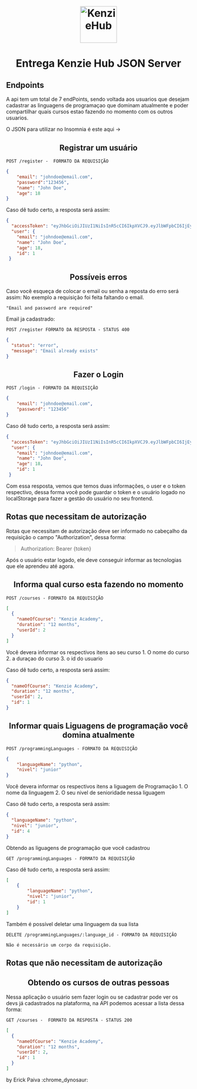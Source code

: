 <h1 align="center">
  <img alt="KenzieHub" title="KenzieHub" src="https://kenzie.com.br/images/logoblue.svg" width="100px" />
</h1>

<h1 align="center">
  Entrega Kenzie Hub JSON Server
</h1>

## **Endpoints**
A api tem um total de 7 endPoints, sendo voltada aos usuarios que desejam cadastrar as linguagens de programaçao que dominam atualmente e poder compartilhar quais cursos estao fazendo no momento com os outros usuarios.

O JSON para utilizar no Insomnia é este aqui -> 

<h2 align ='center'> Registrar um usuário </h2>

`POST /register -  FORMATO DA REQUISIÇÃO`

```json
{
	"email": "johndoe@email.com",
	"password":"123456",
	"name": "John Doe",
	"age": 18
}

```
Caso dê tudo certo, a resposta será assim:

```json
{
  "accessToken": "eyJhbGciOiJIUzI1NiIsInR5cCI6IkpXVCJ9.eyJlbWFpbCI6IjEyM3NrYXRlc2s4QG1haWwuY29tIiwiaWF0IjoxNjQyMDk0NjQ4LCJleHAiOjE2NDIwOTgyNDgsInN1YiI6IjIifQ.ruCsRqvBHQpxdOYBTA592GI99LykAKXX_895sZq9Boc",
  "user": {
    "email": "johndoe@email.com",
    "name": "John Doe",
    "age": 18,
    "id": 1
 }

```
<h2 align ='center'> Possíveis erros </h2>

Caso você esqueça de colocar o email ou senha a reposta do erro será assim:
No exemplo a requisição foi feita faltando o email.


`"Email and password are required"`

Email ja cadastrado:

`POST /register FORMATO DA RESPOSTA - STATUS 400`

```json
{
  "status": "error",
  "message": "Email already exists"
}
```

<h2 align ='center'> Fazer o Login </h2>


`POST /login - FORMATO DA REQUISIÇÃO`

```json
{
    "email": "johndoe@email.com",
    "password": "123456"
}
```

Caso dê tudo certo, a resposta será assim:

```json
{
  "accessToken": "eyJhbGciOiJIUzI1NiIsInR5cCI6IkpXVCJ9.eyJlbWFpbCI6IjEyM3NrYXRlc2s4QG1haWwuY29tIiwiaWF0IjoxNjQyMDk3NTA5LCJleHAiOjE2NDIxMDExMDksInN1YiI6IjIifQ.O7t0sbgb8PvDjtDTrYIqHE-qE-jjvYsKsQ7gbcTNGwU",
  "user": {
    "email": "johndoe@email.com",
    "name": "John Doe",
    "age": 18,
    "id": 1
 }
```

Com essa resposta, vemos que temos duas informações, o user e o token respectivo, dessa forma você pode guardar o token e o usuário logado no localStorage para fazer a gestão do usuário no seu frontend.

## Rotas que necessitam de autorização

Rotas que necessitam de autorização deve ser informado no cabeçalho da requisição o campo "Authorization", dessa forma:

> Authorization: Bearer {token}

Após o usuário estar logado, ele deve conseguir informar as tecnologias que ele aprendeu até agora.

<h2 align ='center'> Informa qual curso esta fazendo no momento </h2>

`POST /courses - FORMATO DA REQUISIÇÃO`
```json
[
  {
    "nameOfCourse": "Kenzie Academy",
    "duration": "12 months",
    "userId": 2
  }
]
```
Você devera informar os respectivos itens ao seu curso
    1. O nome do curso
    2. a duraçao do curso
    3. o id do usuario

Caso dê tudo certo, a resposta será assim:

```json
{
  "nameOfCourse": "Kenzie Academy",
  "duration": "12 months",
  "userId": 2,
  "id": 1
}
```
<h2 align ='center'> Informar quais Liguagens de programação você domina atualmente </h2>

`POST /programmingLanguages - FORMATO DA REQUISIÇÃO`
```json
{
	"languageName": "python",
	"nivel": "junior"
}
```

Você devera informar os respectivos itens a liguagem de Programação
    1. O nome da linguagem
    2. O seu nivel de senioridade nessa liguagem

Caso dê tudo certo, a resposta será assim:

```json
{
  "languageName": "python",
  "nivel": "junior",
  "id": 4
}
```

Obtendo as liguagens de programação que você cadastrou

`GET /programmingLanguages - FORMATO DA REQUISIÇÃO`

Caso dê tudo certo, a resposta será assim:

```json
[
	{
	    "languageName": "python",
	    "nivel": "junior",
	    "id": 1
	}
]
```

Também é possível deletar uma linguagem da sua lista

`DELETE /programmingLanguages/:language_id - FORMATO DA REQUISIÇÃO`

```
Não é necessário um corpo da requisição.
```

## Rotas que não necessitam de autorização

<h2 align ='center'> Obtendo os cursos de outras pessoas </h2>

Nessa aplicação o usuário sem fazer login ou se cadastrar pode ver os devs já cadastrados na plataforma, na API podemos acessar a lista dessa forma:

`GET /courses -  FORMATO DA RESPOSTA - STATUS 200`

```json
[
  {
    "nameOfCourse": "Kenzie Academy",
    "duration": "12 months",
    "userId": 2,
    "id": 1
  }
]
```

by Erick Paiva :chrome_dynosaur:
